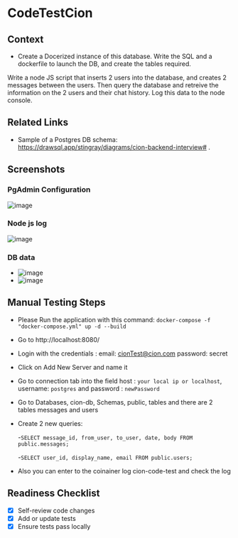 # CodeTestCion


## Context

- Create a Docerized instance of this database. Write the SQL and a dockerfile to launch the DB, and create the tables required. 

Write a node JS script that inserts 2 users into the database, and creates 2 messages between the users. Then query the database and retreive the information on the 2 users and their chat history. Log this data to the node console.

## Related Links 

- Sample of a Postgres DB schema:   https://drawsql.app/stingray/diagrams/cion-backend-interview# .

## Screenshots
### PgAdmin Configuration
![image](https://user-images.githubusercontent.com/27929182/119171893-d03d4080-ba2a-11eb-9b86-acdc7bb6dd87.png)
### Node js log 
![image](https://user-images.githubusercontent.com/27929182/119172068-0f6b9180-ba2b-11eb-8c3b-08484701e32c.png)
### DB data 
* ![image](https://user-images.githubusercontent.com/27929182/119170606-1beeea80-ba29-11eb-83da-b78542b507a8.png)
* ![image](https://user-images.githubusercontent.com/27929182/119170649-2c06ca00-ba29-11eb-8b14-e605979d2520.png)

## Manual Testing Steps

* Please Run the application with this command: `docker-compose -f "docker-compose.yml" up -d --build`
* Go to http://localhost:8080/
* Login with the credentials : email: cionTest@cion.com password: secret
* Click on Add New Server and name it
* Go to connection tab into the field host : `your local ip or localhost`, username: `postgres` and password : `newPassword`
* Go to Databases, cion-db, Schemas, public, tables and there are 2 tables messages and users 
* Create 2 new queries:
	
	-`SELECT message_id, from_user, to_user, date, body
		FROM public.messages;`

	-`SELECT user_id, display_name, email
		FROM public.users;`
  
* Also you can enter to the coinainer log cion-code-test and check the log 

## Readiness Checklist

- [X] Self-review code changes
- [X] Add or update tests
- [X] Ensure tests pass locally
